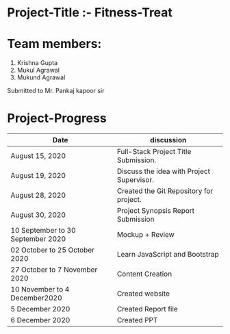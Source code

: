 # Project-Title :- Fitness-Treat
# Team members:

1. Krishna Gupta
2. Mukul Agrawal
3. Mukund Agrawal

Submitted to Mr. Pankaj kapoor sir

# Project-Progress

  Date           | discussion
--------         |  ---------------
August 15, 2020  | Full-Stack Project Title Submission.
August 19, 2020  | Discuss the idea with Project Supervisor.
August 28, 2020  | Created the Git Repository for project.
August 30, 2020  | Project Synopsis Report Submission
10 September to 30 September 2020 | Mockup + Review
02 October to 25 October 2020 | Learn JavaScript and Bootstrap
27 October to 7 November 2020 | Content Creation
10 November to 4 December2020 | Created website
5 December 2020 | Created Report file
6 December 2020 | Created PPT
